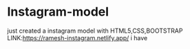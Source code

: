 # Instagram-model
just created a instagram model with HTML5,CSS,BOOTSTRAP
LINK:https://ramesh-instagram.netlify.app/
i have 
